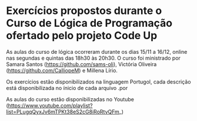 # Exercícios propostos durante o Curso de Lógica de Programação ofertado pelo projeto Code Up

As aulas do curso de lógica ocorreram durante os dias 15/11 a 16/12, online nas segundas e quintas das 18h30 às 20h30. O curso foi ministrado por Samara Santos (https://github.com/sams-oli), Victória Oliveira (https://github.com/CalliopeM) e Millena Lírio.

Os exercícios estão disponibilizados na linguagem Portugol, cada descrição está disponibilizada no ínicio de cada arquivo .por

As aulas do curso estão disponibilizadas no Youtube (https://www.youtube.com/playlist?list=PLugqQyxJv6mTPKt38eS2cG8iRoRtvQFm_)
